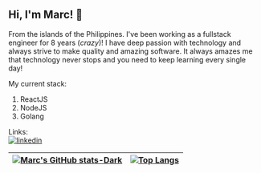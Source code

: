## Hi, I'm Marc! 👋

From the islands of the Philippines. I've been working as a fullstack engineer for 8 years (_crazy_)! I have deep passion with technology and always strive to make quality and amazing software. It always amazes me that technology never stops and you need to keep learning every single day!

My current stack:
1. ReactJS
2. NodeJS
3. Golang

Links:
<br>
[![linkedin](https://img.shields.io/badge/LinkedIn-0077B5?style=for-the-badge&logo=linkedin&logoColor=white)](https://www.linkedin.com/in/mdpioquinto)

| [![Marc's GitHub stats-Dark](https://github-readme-stats.vercel.app/api?username=neomrc&show_icons=true&theme=dark#gh-dark-mode-only)](https://github.com/anuraghazra/github-readme-stats) | [![Top Langs](https://github-readme-stats.vercel.app/api/top-langs/?username=neomrc&layout=compact)](https://github.com/anuraghazra/github-readme-stats) |
| ------------- | ------------- |
